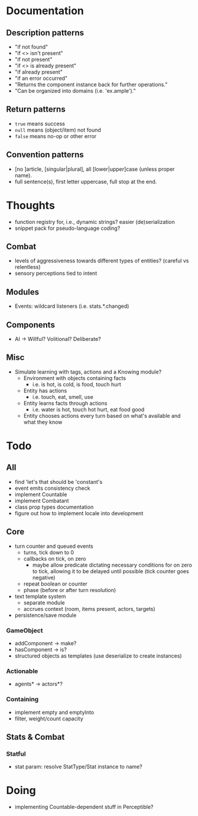 # Documentation
## Description patterns
- "if not found"
- "if <> isn't present"
- "if not present"
- "if <> is already present"
- "if already present"
- "if an error occurred"
- "Returns the component instance back for further operations."
- "Can be organized into domains (i.e. 'ex.ample')."
## Return patterns
- `true` means success
- `null` means (object/item) not found
- `false` means no-op or other error
## Convention patterns
- [no ]article, [singular|plural], all [lower|upper]case (unless proper name).
- full sentence(s), first letter uppercase, full stop at the end.


# Thoughts
- function registry for, i.e., dynamic strings? easier (de)serialization
- snippet pack for pseudo-language coding?
## Combat
- levels of aggressiveness towards different types of entities? (careful vs relentless)
- sensory perceptions tied to intent
## Modules
- Events: wildcard listeners (i.e. stats.*.changed)
## Components
- AI -> Willful? Volitional? Deliberate?
## Misc
- Simulate learning with tags, actions and a Knowing module?
	- Environment with objects containing facts
		- i.e. is hot, is cold, is food, touch hurt
	- Entity has actions
		- i.e. touch, eat, smell, use
	- Entity learns facts through actions
		- i.e. water is hot, touch hot hurt, eat food good
	- Entity chooses actions every turn based on what's available and what they know

# Todo
## All
- find 'let's that should be 'constant's
- event emits consistency check
- implement Countable
- implement Combatant
- class prop types documentation
- figure out how to implement locale into development
## Core
- turn counter and queued events
	- turns, tick down to 0
	- callbacks on tick, on zero
		- maybe allow predicate dictating necessary conditions for on zero to tick, allowing it to be delayed until possible (tick counter goes negative)
	- repeat boolean or counter
	- phase (before or after turn resolution)
- text template system
	- separate module
	- accrues context (room, items present, actors, targets)
- persistence/save module
### GameObject
- addComponent -> make?
- hasComponent -> is?
- structured objects as templates (use deserialize to create instances)
### Actionable
- agents* -> actors*?
### Containing
- implement empty and emptyInto
- filter, weight/count capacity


## Stats & Combat
### Statful
- stat param: resolve StatType/Stat instance to name?

# Doing
- implementing Countable-dependent stuff in Perceptible?